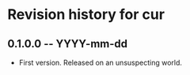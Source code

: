 # Revision history for cur

## 0.1.0.0 -- YYYY-mm-dd

* First version. Released on an unsuspecting world.
